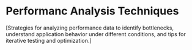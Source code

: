 # Performanc Analysis Techniques

[Strategies for analyzing performance data to identify bottlenecks, understand application behavior under different conditions, and tips for iterative testing and optimization.]